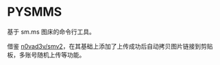 # PYSMMS

基于 sm.ms 图床的命令行工具。

借鉴 [n0vad3v/smv2](https://github.com/n0vad3v/smv2)，在其基础上添加了上传成功后自动拷贝图片链接到剪贴板，多账号随机上传等功能。
